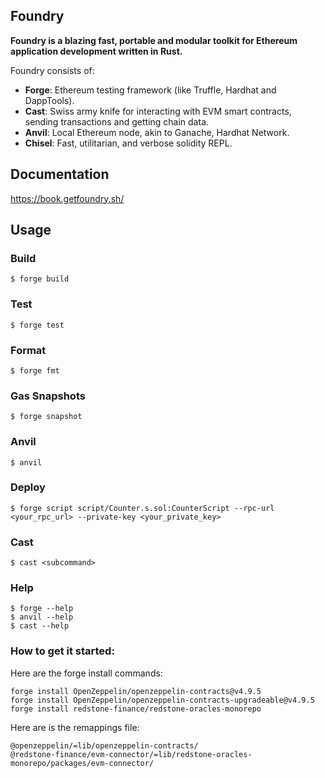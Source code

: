 ## Foundry

**Foundry is a blazing fast, portable and modular toolkit for Ethereum application development written in Rust.**

Foundry consists of:

-   **Forge**: Ethereum testing framework (like Truffle, Hardhat and DappTools).
-   **Cast**: Swiss army knife for interacting with EVM smart contracts, sending transactions and getting chain data.
-   **Anvil**: Local Ethereum node, akin to Ganache, Hardhat Network.
-   **Chisel**: Fast, utilitarian, and verbose solidity REPL.

## Documentation

https://book.getfoundry.sh/

## Usage

### Build

```shell
$ forge build
```

### Test

```shell
$ forge test
```

### Format

```shell
$ forge fmt
```

### Gas Snapshots

```shell
$ forge snapshot
```

### Anvil

```shell
$ anvil
```

### Deploy

```shell
$ forge script script/Counter.s.sol:CounterScript --rpc-url <your_rpc_url> --private-key <your_private_key>
```

### Cast

```shell
$ cast <subcommand>
```

### Help

```shell
$ forge --help
$ anvil --help
$ cast --help
```


### How to get it started:

Here are the forge install commands:
```
forge install OpenZeppelin/openzeppelin-contracts@v4.9.5
forge install OpenZeppelin/openzeppelin-contracts-upgradeable@v4.9.5
forge install redstone-finance/redstone-oracles-monorepo
```

Here are is the remappings file:

```
@openzeppelin/=lib/openzeppelin-contracts/
@redstone-finance/evm-connector/=lib/redstone-oracles-monorepo/packages/evm-connector/
```
